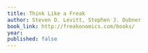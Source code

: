 ```yaml
---
title: Think Like a Freak
author: Steven D. Levitt, Stephen J. Dubner
book_link: http://freakonomics.com/books/
year: 
published: false
---
```

